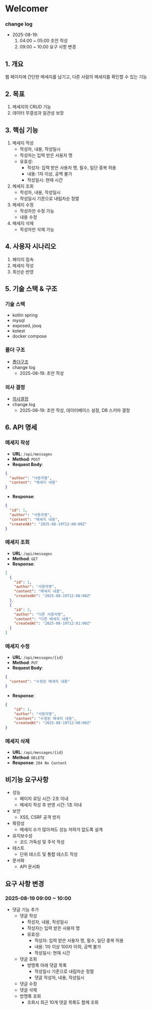 # Welcomer

### change log
- 2025-08-19: 
  1. 04:00 ~ 05:00 초안 작성
  2. 09:00 ~ 10:00 요구 사항 변경  

## 1. 개요
웹 페이지에 간단한 메세지를 남기고, 다른 사람의 메세지를 확인할 수 있는 기능

## 2. 목표
1. 메세지의 CRUD 기능
2. 데이터 무결성과 일관성 보장

## 3. 핵심 기능
1. 메세지 작성
   - 작성자, 내용, 작성일시
   - 작성자는 입력 받은 사용자 명
   - 유효성:
       - 작성자: 입력 받은 사용자 명, 필수, 일단 중복 허용
       - 내용: 1자 이상, 공백 불가
       - 작성일시: 현재 시간
2. 메세지 조회
   - 작성자, 내용, 작성일시
   - 작성일시 기준으로 내림차순 정렬
3. 메세지 수정
   - 작성자만 수정 가능
   - 내용 수정
4. 메세지 삭제
   - 작성자만 삭제 가능

## 4. 사용자 시나리오
1. 페이지 접속
2. 메세지 작성
3. 최신순 반영

## 5. 기술 스택 & 구조
### 기술 스택
- kotlin spring
- mysql
- exposed, jooq
- kotest
- docker compose
### 폴더 구조
- [폴더구조](./folder-structure.md)
- change log
  - 2025-08-19: 초안 작성

### 의사 결정
- [의사결정](./decisions.md)
- change log
  - 2025-08-19: 초안 작성, 데이터베이스 설정, DB 스키마 결정

## 6. API 명세
### 메세지 작성
- **URL**: `/api/messages`
- **Method**: `POST`
- **Request Body**:
```json
{
  "author": "사용자명",
  "content": "메세지 내용"
}   
```
- **Response**:
```json
{
  "id": 1,
  "author": "사용자명",
  "content": "메세지 내용",
  "createdAt": "2025-08-19T12:00:00Z"
}
```
### 메세지 조회
- **URL**: `/api/messages`
- **Method**: `GET`
- **Response**:
```json
[
  {
    "id": 1,
    "author": "사용자명",
    "content": "메세지 내용",
    "createdAt": "2025-08-19T12:00:00Z"
  },
  {
    "id": 2,
    "author": "다른 사용자명",
    "content": "다른 메세지 내용",
    "createdAt": "2025-08-19T12:01:00Z"
  }
]
```
### 메세지 수정
- **URL**: `/api/messages/{id}`
- **Method**: `PUT`
- **Request Body**:
```json
{
  "content": "수정된 메세지 내용"
}
```
- **Response**:
```json
{
    "id": 1,
    "author": "사용자명",
    "content": "수정된 메세지 내용",
    "createdAt": "2025-08-19T12:00:00Z"
}
```
### 메세지 삭제
- **URL**: `/api/messages/{id}`
- **Method**: `DELETE`
- **Response**: `204 No Content`

## 비기능 요구사항
- 성능
  - 페이지 로딩 시간: 2초 이내
  - 메세지 작성 후 반영 시간: 1초 이내
- 보안
  - XSS, CSRF 공격 방지
- 확장성
  - 메세지 수가 많아져도 성능 저하가 없도록 설계
- 유지보수성
  - 코드 가독성 및 주석 작성
- 테스트
  - 단위 테스트 및 통합 테스트 작성
- 문서화
  - API 문서화

## 요구 사항 변경
### 2025-08-19 09:00 ~ 10:00
- 댓글 기능 추가
  - 댓글 작성
    - 작성자, 내용, 작성일시
    - 작성자는 입력 받은 사용자 명
    - 유효성:
      - 작성자: 입력 받은 사용자 명, 필수, 일단 중복 허용
      - 내용: 1자 이상 100자 이하, 공백 불가
      - 작성일시: 현재 시간
  - 댓글 조회
    - 방명록 아래 댓글 목록
      - 작성일시 기준으로 내림차순 정렬
      - 댓글 작성자, 내용, 작성일시
  - 댓글 수정
  - 댓글 삭제
  - 방명록 조회
      - 조회시 최근 10개 댓글 목록도 함께 조회